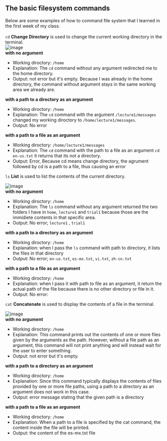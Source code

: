 ## **The basic filesystem commands** <br> 
Below are some examples of how to command file system that I learned in the first week of my class.<br>  
```cd``` **Change Directory**
is used to change the current working directory in the terminal.<br> 
![image](cd.png)<br>
**with no argument**
* Working diroctory: ```/home```
* Explanation: The ```cd``` command without any argument redirected me to the home directory. 
* Output: not error but it's empty. Because I was already in the home directory, the command without argument stays in the same working area we already are.

**with a path to a directory as an argument**
* Working diroctory: ```/home```
* Explanation: The ```cd``` command with the argument ```/lecture1/messages``` changed my working diroctory to ```/home/lecture1/messages```. 
* Output: No error

**with a path to a file as an argument**
  * Working diroctory: ```/home/lecture1/messages```
  * Explanation: The ```cd``` command with the path to a file as an argument  ```cd en-us.txt``` it returns that its not a       directory.<br> 
  * Output: Error, Because cd means change directory, the agrument followed by cd is a path to a file, thus causing an         error

  
```ls``` **List**
is used to list the contents of the current directory.<br> 

![image](ls.png) <br>
**with no argument**
* Working diroctory: ```/home```
* Explanation: The ```ls``` command without any argument returned the two folders I have in ```home```, ```lecture1``` and ```trial1``` because those are the immidiete contents in that specific area.
* Output: No error;  ```lecture1``` , ```trial1```

**with a path to a directory as an argument**
* Working diroctory: ```/home```
* Explanation: when I pass the ```ls``` command with path to directory, it lists the files in that directory
* Output: No error; ```en-us.txt```, ```es-mx.txt```,  ```vi.txt```, ```zh-cn.txt```

**with a path to a file as an argument**
 * Working diroctory: ```/home```
 * Explanation: when I pass it with path to file as an argument, it return the actual path of the file because there       is no other directory or file in it.
 * Output: No error:

```cat``` **Concatenate**
is used to display the contents of a file in the terminal.<br> 

![image](cat.png) <br>
**with no argument**
* Working diroctory: ```/home```
* Explanation: This command prints out the contents of one or more files given by the arguments as the path. However, without a file path as an argument, this command will not print anything and will instead wait for the user to enter something. 
* Output:  not error but it's empty.

**with a path to a directory as an argument**
* Working diroctory: ```/home```
* Explanation: Since this command typically displays the contents of files provided by one or more file paths, using a path to a directory as an argument does not work in this case. 
* Output: error message stating that the given path is a directory 

**with a path to a file as an argument**
* Working diroctory: ```/home```
* Explanation: When a path to a file is specified by the cat command, the content inside the file will be printed.
* Output: the content of the es-mx.txt file
 
